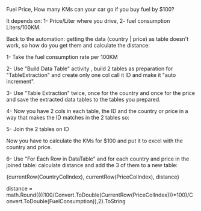 Fuel Price, How many KMs can your car go if you buy fuel by $100?

It depends on: 1- Price/Liter where you drive, 2- fuel consumption Liters/100KM.

Back to the automation: getting the data (country | price) as table doesn't work, so how do you get them and calculate the distance:

1- Take the fuel consumption rate per 100KM

2- Use "Build Data Table" activity , build 2 tables as preparation for "TableExtraction" and create only one col call it ID and make it "auto increment".

3- Use "Table Extraction" twice, once for the country and once for the price and save the extracted data tables to the tables you prepared.

4- Now you have 2 cols in each table, the ID and the country or price in a way that makes the ID matches in the 2 tables so:

5- Join the 2 tables on ID

Now you have to calculate the KMs for $100 and put it to excel with the country and price.

6- Use "For Each Row in DataTable" and for each country and price in the joined table: calculate distance and add the 3 of them to a new table:

{currentRow(CountryColIndex), currentRow(PriceColIndex), distance}

distance = math.Round((((100/Convert.ToDouble(CurrentRow(PriceColIndex)))*100)/Convert.ToDouble(FuelConsumption)),2).ToString
